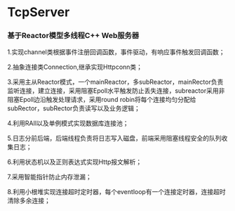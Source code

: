 # TcpServer
### 基于Reactor模型多线程C++ Web服务器

1.实现channel类根据事件注册回调函数，事件驱动，有响应事件触发回调函数；

2.抽象连接类Connection,继承实现Httpconn类；

3.采用主从Reactor模式，一个mainReactor，多subReactor，mainRector负责监听连接，建立连接，采用阻塞Epoll水平触发防止丢失连接，subreactor采用非阻塞Epoll边沿触发处理请求，采用round robin将每个连接均匀分配给subRector，subRector负责读写以及业务逻辑；

4.利用RAII以及单例模式实现数据库连接池；

5.日志分前后端，后端线程负责将日志写入磁盘，前端采用阻塞线程安全的队列收集日志；

6.利用状态机以及正则表达式实现Http报文解析；

7.采用智能指针防止内存泄漏；

8.利用小根堆实现连接超时定时器，每个eventloop有一个连接定时器，连接超时清除多余连接；

